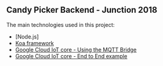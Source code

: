 ## Candy Picker Backend - Junction 2018

The main technologies used in this project:
- [Node.js]
- [Koa framework](https://koajs.com/)
- [Google Cloud IoT core - Using the MQTT Bridge](https://cloud.google.com/iot/docs/how-tos/mqtt-bridge)
- [Google Cloud IoT core - End to End example](https://cloud.google.com/iot/docs/samples/end-to-end-sample)


